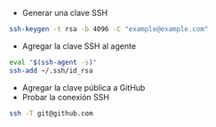 - Generar una clave SSH
```bash
ssh-keygen -t rsa -b 4096 -C "example@example.com"
```
- Agregar la clave SSH al agente
```bash
eval "$(ssh-agent -s)"
ssh-add ~/.ssh/id_rsa
```
- Agregar la clave pública a GitHub
- Probar la conexión SSH
```bash
ssh -T git@github.com
```
